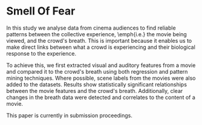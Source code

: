 # Smell Of Fear
In this study we analyse data from cinema audiences to find reliable patterns between the collective experience, \emph{i.e.} the movie being viewed, and the crowd's breath. This is important because it enables us to make direct links between what a crowd is experiencing and their biological response to the experience. 

To achieve this, we first extracted visual and auditory features from a movie and compared it to the crowd's breath using both regression and pattern mining techniques. Where possible, scene labels from the movies were also added to the datasets. Results show statistically significant relationships between the movie features and the crowd's breath. Additionally, clear changes in the breath data were detected and correlates to the content of a movie.

This paper is currently in submission proceedings. 
